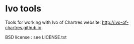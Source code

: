 # Ivo tools

Tools for working with Ivo of Chartres website:
http://ivo-of-chartres.github.io

BSD license : see LICENSE.txt
